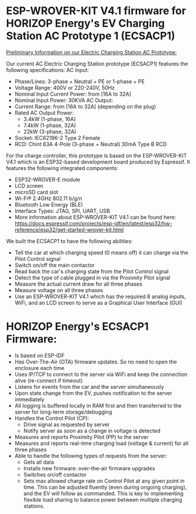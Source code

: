 # ESP-WROVER-KIT V4.1 firmware for HORIZOP Energy's EV Charging Station AC Prototype 1 (ECSACP1)


<ins> Preliminary Information on our Electric Charging Station AC Prototype: </ins>

Our current AC Electric Charging Station prototype (ECSACP1) features the following specifications:
AC Input:
- Phase/Lines: 3-phase + Neutral + PE or 1-phase + PE
- Voltage Range: 400V or 220-240V, 50Hz
- Nominal Input Current Power: from [16A to 32A]
- Nominal Input Power: 30KVA
AC Output:
- Current Range: from [16A to 32A] (depending on the plug)
- Rated AC Output Power:
  - 3.4kW (1-phase, 16A)
  - 7.4kW (1-phase, 32A)
  - 22kW (3-phase, 32A)
- Socket: IEC62196-2 Type 2 Female
- RCD: Chint 63A 4-Pole (3-phase + Neutral) 30mA Type B RCD

For the charge controller, this prototype is based on the ESP-WROVER-KIT V4.1 which is an ESP32-based development board produced by Espressif. It features the following integrated components:
- ESP32-WROVER-E module
- LCD screen
- microSD card slot
- Wi-Fi® 2.4GHz 802.11 b/g/n
- Bluetooth Low Energy (BLE)
- Interface Types: JTAG, SPI, UART, USB
- More information about ESP-WROVER-KIT V4.1 can be found here: https://docs.espressif.com/projects/esp-idf/en/latest/esp32/hw-reference/esp32/get-started-wrover-kit.html


We built the ECSACP1 to have the following abilities:
- Tell the car at which charging speed (0 means off) it can charge via the Pilot Control signal
- Switch on/off the main contactor
- Read back the car's charging state from the Pilot Control signal
- Detect the type of cable plugged in via the Proximity Pilot signal
- Measure the actual current draw for all three phases
- Measure voltage on all three phases
- Use an ESP-WROVER-KIT V4.1 which has the required 8 analog inputs, WiFi, and an LCD screen to serve as a Graphical User Interface (GUI)


# HORIZOP Energy's ECSACP1 Firmware:
- Is based on ESP-IDF
- Has Over-The-Air (OTA) firmware updates. So no need to open the enclosure each time
- Uses IP/TCP to connect to the server via WiFi and keep the connection alive (re-connect if timeout)
- Listens for events from the car and the server simultaneously
- Upon state change from the EV, pushes notification to the server immediately
- All logging is buffered locally in RAM first and then transferred to the server for long-term storage/debugging
- Handles the Control Pilot (CP):
  - Drive signal as requested by server
  - Notify server as soon as a change in voltage is detected
- Measures and reports Proximity Pilot (PP) to the server
- Measures and reports real-time charging load (voltage & current) for all three phases
- Able to handle the following types of requests from the server:
  - Gets all data
  - Installs new firmware: over-the-air firmware upgrades
  - Switches on/off contactor
  - Sets max allowed charge rate on Control Pilot at any given point in time. This can be adjusted fluently (even during ongoing charging), and the EV will follow as commanded. This is key to implementing flexible load sharing to balance power between multiple charging stations.
